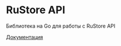 # RuStore API

Библиотека на Go для работы с RuStore API

[Документация](https://www.rustore.ru/help/work-with-rustore-api/)
